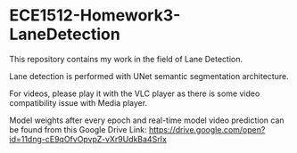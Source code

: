 # ECE1512-Homework3-LaneDetection
This repository contains my work in the field of Lane Detection.

Lane detection is performed with UNet semantic segmentation architecture. 

For videos, please play it with the VLC player as there is some video compatibility issue with Media player.

Model weights after every epoch and real-time model video prediction can be found from this Google Drive Link:
https://drive.google.com/open?id=11dng-cE9qOfvOpvpZ-vXr9UdkBa4SrIx
